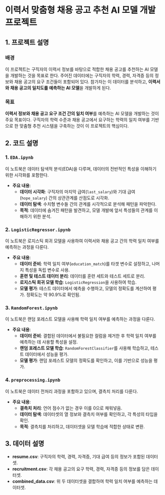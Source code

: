 # 이력서 맞춤형 채용 공고 추천 AI 모델 개발 프로젝트

## 1. 프로젝트 설명

### 배경
이 프로젝트는 구직자의 이력서 정보를 바탕으로 적합한 채용 공고를 추천하는 AI 모델을 개발하는 것을 목표로 한다. 주어진 데이터에는 구직자의 학력, 경력, 자격증 등의 정보와 채용 공고의 요구 조건들이 포함되어 있다. 참가자는 이 데이터를 분석하고, **이력서와 채용 공고의 일치도를 예측하는 AI 모델**을 개발하게 된다.

### 목표
**이력서 정보와 채용 공고 요구 조건 간의 일치 여부**를 예측하는 AI 모델을 개발하는 것이 주요 목표이다. 구직자의 학력 수준과 채용 공고에서 요구하는 학력의 일치 여부를 기반으로 한 맞춤형 추천 시스템을 구축하는 것이 이 프로젝트의 핵심이다.

## 2. 코드 설명

### 1. `EDA.ipynb`
이 노트북은 데이터 탐색적 분석(EDA)을 다루며, 데이터의 전반적인 특성을 이해하기 위한 시각화를 포함한다.

- **주요 내용**:
  - **데이터 시각화**: 구직자의 마지막 급여(`last_salary`)와 기대 급여(`hope_salary`) 간의 상관관계를 산점도로 시각화.
  - **데이터 탐색**: 수치형 변수들 간의 관계를 시각적으로 분석해 패턴을 파악한다.
  - **목적**: 데이터에 숨겨진 패턴을 발견하고, 모델 개발에 앞서 특성들의 관계를 이해하기 위한 분석.

### 2. `LogisticRegressor.ipynb`
이 노트북은 로지스틱 회귀 모델을 사용하여 이력서와 채용 공고 간의 학력 일치 여부를 예측하는 과정을 다룬다.

- **주요 내용**:
  - **데이터 준비**: 학력 일치 여부(`education_match`)를 타겟 변수로 설정하고, 나머지 특성을 독립 변수로 사용.
  - **훈련 및 테스트 데이터 분리**: 데이터를 훈련 세트와 테스트 세트로 분리.
  - **로지스틱 회귀 모델 학습**: `LogisticRegression`을 사용하여 학습.
  - **모델 평가**: 테스트 데이터에서 예측을 수행하고, 모델의 정확도를 계산하여 평가. 정확도는 약 90.9%로 확인됨.

### 3. `RandomForest.ipynb`
이 노트북은 랜덤 포레스트 모델을 사용해 학력 일치 여부를 예측하는 과정을 다룬다.

- **주요 내용**:
  - **데이터 준비**: 결합된 데이터에서 불필요한 컬럼을 제거한 후 학력 일치 여부를 예측하는 데 사용할 특성을 설정.
  - **랜덤 포레스트 모델 학습**: `RandomForestClassifier`를 사용해 학습하고, 테스트 데이터에서 성능을 평가.
  - **모델 평가**: 랜덤 포레스트 모델의 정확도를 확인하고, 이를 기반으로 성능을 평가.

### 4. `preprocessing.ipynb`
이 노트북은 데이터 전처리 과정을 포함하고 있으며, 결측치 처리를 다룬다.

- **주요 내용**:
  - **결측치 처리**: 언어 점수가 없는 경우 이를 0으로 채워넣음.
  - **데이터 탐색**: 데이터셋의 열 정보와 결측치 여부를 확인하고, 각 특성의 타입을 확인.
  - **목적**: 결측치를 처리하고, 데이터셋을 모델 학습에 적합한 상태로 변환.

## 3. 데이터 설명

- **resume.csv**: 구직자의 학력, 경력, 자격증, 기대 급여 등의 정보가 포함된 데이터셋.
- **recruitment.csv**: 각 채용 공고의 요구 학력, 경력, 자격증 등의 정보를 담은 데이터셋.
- **combined_data.csv**: 위 두 데이터셋을 결합하여 학력 일치 여부를 예측하는 데이터셋.

